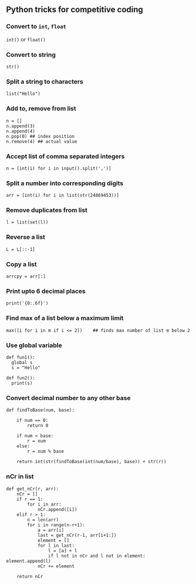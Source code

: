 ## Python tricks for competitive coding

### Convert to `int`, `float`
`int()` or `float()`

### Convert to string
`str()`

### Split a string to characters
`list("Hello")`

### Add to, remove from list
```
n = []
n.append(3)
n.append(4)
n.pop(0) ## index position
n.remove(4) ## actual value
```

### Accept list of comma separated integers
```
n = [int(i) for i in input().split(',')]
```

### Split a number into corresponding digits
```
arr = [int(i) for i in list(str(24869453))]
```

### Remove duplicates from list
`l = list(set(l))`

### Reverse a list
`L = L[::-1]`

### Copy a list
`arrcpy = arr[:]`

### Print upto 6 decimal places
`print('{0:.6f}')`

### Find max of a list below a maximum limit
```
max([i for i in m if i <= 2])    ## finds max number of list m below 2
```

### Use global variable
```
def fun1():
  global s
  s = "Hello"
  
def fun2():
  print(s)
```

### Convert decimal number to any other base
```
def findToBase(num, base):

	if num == 0:
		return 0

	if num < base:
		r = num
	else:
		r = num % base

	return int(str(findToBase(int(num/base), base)) + str(r))
  ```

### nCr in list
```
def get_nCr(r, arr):
	nCr = []
	if r == 1:
		for i in arr:
			nCr.append([i])
	elif r > 1:
		n = len(arr)
		for i in range(n-r+1):
			a = arr[i]
			last = get_nCr(r-1, arr[i+1:])
			element = []
			for l in last:
				l = [a] + l
				if l not in nCr and l not in element: element.append(l)
			nCr += element

	return nCr
```
